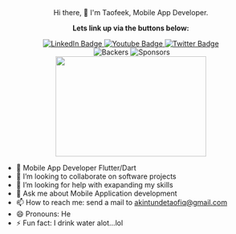 <div id="header" align="center">  Hi there, 👋
 I'm Taofeek, Mobile App Developer.
</div>
<!--<div id="header" align="center">
  <img src="https://media.giphy.com/media/3GYmecuz4ncOc/giphy.gif" width="300" height="100"/>
</div> -->

<div id="badges"  align="center">
  <p><b>Lets link up via the buttons below: </b></p>
  <a href="https://linkedin.com/in/taotechsolutions">
    <img src="https://img.shields.io/badge/LinkedIn-blue?style=for-the-badge&logo=linkedin&logoColor=white" alt="LinkedIn Badge"/>
  </a>
  <a href="#">
    <img src="https://img.shields.io/badge/YouTube-red?style=for-the-badge&logo=youtube&logoColor=white" alt="Youtube Badge"/>
  </a>
  <a href="https://twitter.com/taofiqakintunde">
    <img src="https://img.shields.io/badge/Twitter-blue?style=for-the-badge&logo=twitter&logoColor=white" alt="Twitter Badge"/>
  </a>
</div>
<div id="COUNT"  align="center">
<img src="https://komarev.com/ghpvc/?username=taotechs&style=flat-square&color=blue" alt=""/>
<img src="https://camo.githubusercontent.com/494eef8c4b4feca8b6ba809257ca5fb75ffff90f23ae51ed7c031861726f6283/68747470733a2f2f6f70656e636f6c6c6563746976652e636f6d2f72656163742d626f696c6572706c6174652f6261636b6572732f62616467652e737667" alt="Backers" data-canonical-src="https://opencollective.com/react-boilerplate/backers/badge.svg" style="max-width: 100%;">
<img src="https://camo.githubusercontent.com/b741cb865cd32114c7a4fae95c7714a0c963b1d4215c0954838a225531a91c95/68747470733a2f2f6f70656e636f6c6c6563746976652e636f6d2f72656163742d626f696c6572706c6174652f73706f6e736f72732f62616467652e737667" alt="Sponsors" data-canonical-src="https://opencollective.com/react-boilerplate/sponsors/badge.svg" style="max-width: 100%;">
</div>
<div align="center">
  <img src="https://media.giphy.com/media/dWesBcTLavkZuG35MI/giphy.gif" width="300" height="200"/>
</div>

<!--
**taotechs/taotechs** is a ✨ _special_ ✨ repository because its `README.md` (this file) appears on your GitHub profile.

Here are some ideas to get you started: -->

- 🔭 Mobile App Developer Flutter/Dart
- 👯 I’m looking to collaborate on software projects
- 🤔 I’m looking for help with exapanding my skills
- 💬 Ask me about Mobile Application development
- 📫 How to reach me: send a mail to <a>akintundetaofiq@gmail.com</a>
- 😄 Pronouns: He
- ⚡ Fun fact: I drink water alot...lol
